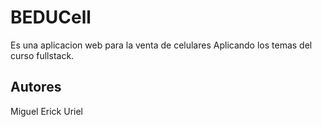 # BEDUCell 

Es una aplicacion web para la venta de celulares
Aplicando los temas del curso fullstack.

Autores
--------------------
Miguel
Erick 
Uriel
